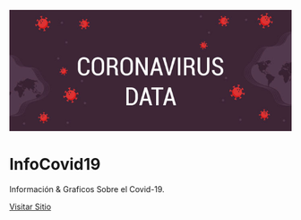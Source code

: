 ![Coronavirus Data](./imagenes/README.jpg) 

# InfoCovid19

Información & Graficos Sobre el Covid-19.

[Visitar Sitio](https://www.infocovid19.cl)

<!--

TAREAS:

> Casos nuevos totales por región incremental
= https://github.com/MinCiencia/Datos-COVID19/blob/master/output/producto13/CasosNuevosCumulativo.csv

> Fallecidos con COVID-19 por región incremental
= https://github.com/MinCiencia/Datos-COVID19/blob/master/output/producto14/FallecidosCumulativo.csv

> Casos por genero y grupo de edad
= https://github.com/MinCiencia/Datos-COVID19/blob/master/output/producto16/CasosGeneroEtario.csv






> Casos nuevos por fecha de inicio de síntomas por comuna
= https://github.com/MinCiencia/Datos-COVID19/blob/master/output/producto15/FechaInicioSintomas.csv

> Tasa de incidencia historica por comuna y total regional
= https://github.com/MinCiencia/Datos-COVID19/blob/master/output/producto1/Covid-19.csv
= https://github.com/MinCiencia/Datos-COVID19/blob/master/output/producto18/TasaDeIncidencia.csv
= ( https://github.com/MinCiencia/Datos-COVID19/tree/master/output/producto2 )

> Casos actuales por fecha de inicio de síntomas y comuna
= https://github.com/MinCiencia/Datos-COVID19/blob/master/output/producto25/CasosActualesPorComuna.csv


-->